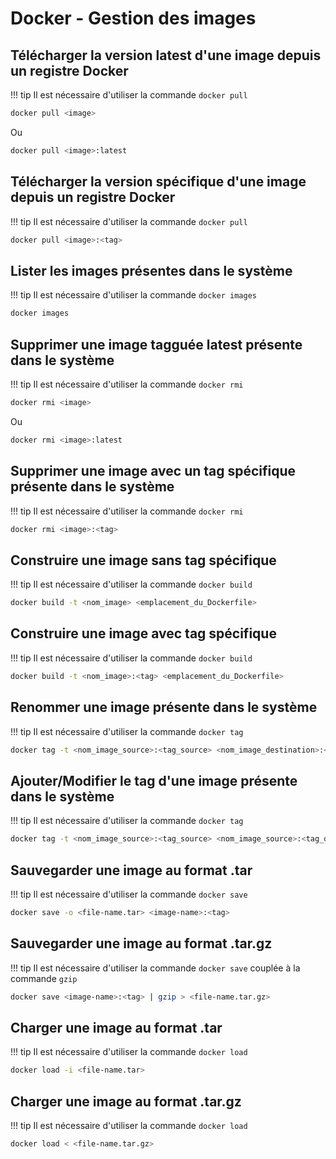# Docker - Gestion des images

## Télécharger la version latest d'une image depuis un registre Docker
!!! tip
    Il est nécessaire d'utiliser la commande `docker pull`

```bash
docker pull <image>
```
Ou
```bash
docker pull <image>:latest
```

## Télécharger la version spécifique d'une image depuis un registre Docker
!!! tip
    Il est nécessaire d'utiliser la commande `docker pull`

```bash
docker pull <image>:<tag>
```

## Lister les images présentes dans le système
!!! tip
    Il est nécessaire d'utiliser la commande `docker images`

```bash
docker images
```

## Supprimer une image tagguée latest présente dans le système
!!! tip
    Il est nécessaire d'utiliser la commande `docker rmi`

```bash
docker rmi <image>
```
Ou
```bash
docker rmi <image>:latest
```

## Supprimer une image avec un tag spécifique présente dans le système
!!! tip
    Il est nécessaire d'utiliser la commande `docker rmi`

```bash
docker rmi <image>:<tag>
```

## Construire une image sans tag spécifique
!!! tip
    Il est nécessaire d'utiliser la commande `docker build`

```bash
docker build -t <nom_image> <emplacement_du_Dockerfile>
```

## Construire une image avec tag spécifique
!!! tip
    Il est nécessaire d'utiliser la commande `docker build`

```bash
docker build -t <nom_image>:<tag> <emplacement_du_Dockerfile>
```

## Renommer une image présente dans le système
!!! tip
    Il est nécessaire d'utiliser la commande `docker tag`

```bash
docker tag -t <nom_image_source>:<tag_source> <nom_image_destination>:<tag_source>
```

## Ajouter/Modifier le tag d'une image présente dans le système
!!! tip
    Il est nécessaire d'utiliser la commande `docker tag`

```bash
docker tag -t <nom_image_source>:<tag_source> <nom_image_source>:<tag_destination>
```

## Sauvegarder une image au format .tar
!!! tip
    Il est nécessaire d'utiliser la commande `docker save`

```bash
docker save -o <file-name.tar> <image-name>:<tag>
```

## Sauvegarder une image au format .tar.gz
!!! tip
    Il est nécessaire d'utiliser la commande `docker save` couplée à la commande `gzip`

```bash
docker save <image-name>:<tag> | gzip > <file-name.tar.gz>
```

## Charger une image au format .tar
!!! tip
    Il est nécessaire d'utiliser la commande `docker load`

```bash
docker load -i <file-name.tar>
```

## Charger une image au format .tar.gz
!!! tip
    Il est nécessaire d'utiliser la commande `docker load`

```bash
docker load < <file-name.tar.gz>
```
